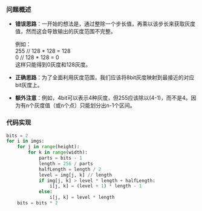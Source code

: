 
### 问题概述

- **错误思路**：一开始的想法是，通过整除一个步长值，再乘以该步长来获取灰度值，然而这会导致输出的灰度范围不完整。

  例如：  
  255 // 128 * 128 = 128  
  0 // 128 * 128 = 0  
  这样只能得到0灰度和128灰度。

- **正确思路**：为了全面利用灰度范围，我们应该将8bit灰度映射到最接近的对应bit灰度上。

- **额外注意**：例如，4bit可以表示4种灰度，但255应该除以(4-1)，而不是4。因为有n个灰度值（或n个点）只能划分出n-1个区间。

### 代码实现

```py
bits = 2
for i in imgs:
    for j in range(height):
        for k in range(width):
            parts = bits - 1
            length = 256 / parts
            halfLength = length / 2
            level = img[j, k] // length
            if img[j, k] > level * length + halfLength:
                i[j, k] = (level + 1) * length - 1
            else:
                i[j, k] = level * length
    bits = bits * 2
```
 